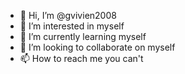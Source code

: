 - 👋 Hi, I’m @gvivien2008
- 👀 I’m interested in myself
- 🌱 I’m currently learning myself
- 💞️ I’m looking to collaborate on myself
- 📫 How to reach me you can't

<!---
gvivien2008/gvivien2008 is a ✨ special ✨ repository because its `README.md` (this file) appears on your GitHub profile.
You can click the Preview link to take a look at your changes.
--->

